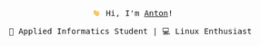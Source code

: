 <div align="center">
   <p><samp><img width="15" src="./assets/waving-hand.gif"/> Hi, I'm <a href="https://www.ant0n.tk">Anton</a>!<br></samp></p>

   <pre>🏫 Applied Informatics Student | 💻 Linux Enthusiast </code></pre>
</div>
<!--
<div align="center">
   <h1>
      Hi! <img width="35" src="./assets/waving-hand.gif"> ,
   </h1>
   <a href="https://github.com/AntonVanAssche"><img width="15%" src="https://img.shields.io/badge/Github-2E3440?style=for-the-badge&logo=github&logoColor=white"></a>
   <a href="https://gitlab.com/AntonVanAssche"><img width="15%" src="https://img.shields.io/badge/Gitlab-2E3440?style=for-the-badge&logo=gitlab&logoColor=white"></a>
   <br>
</div>

<h2>💡 About</h2>
<img align="right"  width="50%" src="./assets/penguin.gif"/>
<ul>
   <li><img width="15" src="./assets/waving-hand.gif"/> Hi, I’m Anton!</li>
   <li>🏫 Studying Toegepaste informatica at HoGent</li>
   <li>🧠 I am learning (still googling some basic crap sometimes):</li>
      <ul>
         <li>🐚 Bash</li>
         <li>🐍 Python</li>
         <li>♨️ Java (I know it's a pain in the ass)</li>
         <li>🌐 HTML/CSS/JS</li>
      </ul>
   <li>👯 Wank about my code, steal it, fork it, blow it up, idk. Feedback is always welcome!</li>
   <li>🐧 Linux is my passion, even if I suffer from errors.</li>
   <li>👷 I’m currently working on <a href="https://github.com/AntonVanAssche/BashPass">BashPass</a> for fun and to learn a thing or too.</li>
   <li>💻 Currently using Fedora Linux (<a href="https://github.com/AntonVanAssche/dotfiles">dotfiles</a>) and unfortunately also Windows.</li>
   <li>⚡ Fun fact: I have a certificate for completing the <a href="https://www.credly.com/badges/9ee8cf32-505d-474f-8210-285248b698d0/public_url">Cisco Networking Academy Cybersecurity Essentials course</a>.
</ul>

<br>

<h2>⚡ Github Stats</h2>
<div align="center">
   <a href="https://github.com/AntonVanAssche">
      <img height="165em" alt="GitHub Stats" src="https://github-readme-stats.vercel.app/api?username=AntonVanAssche&count_private=true&show_icons=true&layout=compact&hide_border=true&theme=nord"/>
      <img height="165em" alt="GitHub Stats" src="https://github-readme-stats.vercel.app/api/top-langs/?username=AntonVanAssche&langs_count=8&show_icons=true&layout=compact&hide_border=true&theme=nord"/>
   </a>
</div>

<br>

<h2>⚙️ Some projects</h2>
<p>I have some small projects, I make for fun nothing special.</p>
<p>Here are a few of them:</p>

| Project          | Progress                                | Location                                                     |
| ---------------- | --------------------------------------- | ------------------------------------------------------------ |
| `Gnoti`          | Updated to Gnome 42                     | [Git repo](https://github.com/AntonVanAssche/gnoti)          |
| `rpi-nas`        | Done                                    | [Git repo](https://github.com/AntonVanAssche/rpi-nas)        |
| `rpi-homeserver` | Done                                    | [Git repo](https://github.com/AntonVanAssche/rpi-homeserver) |
| `Dotfiles`       | Added Neovim, tmux and alacritty config | [Git repo](https://github.com/AntonVanAssche/dotfiles)       |
| `BashPass`       | Version `2.1` Released                  | [Git repo](https://github.com/AntonVanAssche/bashpass)       |
| `ant0n.tk`       | Complete redesign                       | [Git repo](https://github.com/AntonVanAssche/ant0n.tk)       |
| `PythonStuff`    | Scripts I write while learning Python   | [Git repo](https://github.com/AntonVanAssche/PythonStuff)    |
| `Joke Bot`       | A Discord bot to make you laugh         | [Git repo](https://github.com/AntonVanAssche/joke-bot)       |

-->
